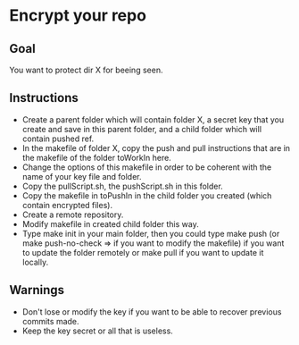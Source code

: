# Encrypt your repo

## Goal

You want to protect dir X for beeing seen.

## Instructions

* Create a parent folder which will contain folder X, a secret key that you create and save in this parent folder, and a child folder which will contain pushed ref.
* In the makefile of folder X, copy the push and pull instructions that are in the makefile of the folder toWorkIn here.
* Change the options of this makefile in order to be coherent with the name of your key file and folder.
* Copy the pullScript.sh, the pushScript.sh in this folder.
* Copy the makefile in toPushIn in the child folder you created (which contain encrypted files).
* Create a remote repository.
* Modify makefile in created child folder this way.
* Type make init in your main folder, then you could type make push (or make push-no-check => if you want to modify the makefile) if you want to update the folder remotely or make pull if you want to update it locally.

## Warnings

* Don't lose or modify the key if you want to be able to recover previous commits made.
* Keep the key secret or all that is useless.
